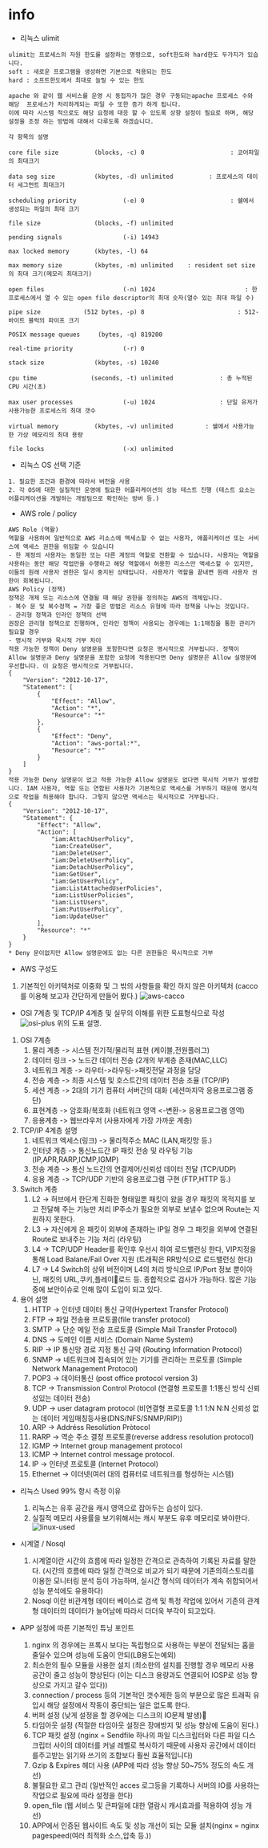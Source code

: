 # info

* 리눅스 ulimit
```
ulimit는 프로세스의 자원 한도를 설정하는 명령으로, soft한도와 hard한도 두가지가 있습니다.
soft : 새로운 프로그램을 생성하면 기본으로 적용되는 한도
hard : 소프트한도에서 최대로 늘릴 수 있는 한도

apache 와 같이 웹 서비스를 운영 시 동접자가 많은 경우 구동되는apache 프로세스 수와 해당  프로세스가 처리하게되는 파일 수 또한 증가 하게 됩니다.
이에 따라 시스템 적으로도 해당 요청에 대응 할 수 있도록 상향 설정이 필요로 하며, 해당 설정을 조정 하는 방법에 대해서 다루도록 하겠습니다.

각 항목의 설명

core file size          (blocks, -c) 0                        : 코어파일의 최대크기

data seg size           (kbytes, -d) unlimited          : 프로세스의 데이터 세그먼트 최대크기

scheduling priority             (-e) 0                        : 쉘에서 생성되는 파일의 최대 크기

file size               (blocks, -f) unlimited                         

pending signals                 (-i) 14943

max locked memory       (kbytes, -l) 64

max memory size         (kbytes, -m) unlimited    : resident set size의 최대 크기(메모리 최대크기)

open files                      (-n) 1024                         : 한 프로세스에서 열 수 있는 open file descriptor의 최대 숫자(열수 있는 최대 파일 수)

pipe size            (512 bytes, -p) 8                          : 512-바이트 블럭의 파이프 크기

POSIX message queues     (bytes, -q) 819200

real-time priority              (-r) 0

stack size              (kbytes, -s) 10240

cpu time               (seconds, -t) unlimited             : 총 누적된 CPU 시간(초)

max user processes              (-u) 1024                  : 단일 유저가 사용가능한 프로세스의 최대 갯수

virtual memory          (kbytes, -v) unlimited         : 쉘에서 사용가능 한 가상 메모리의 최대 용량

file locks                      (-x) unlimited
```
* 리눅스 OS 선택 기준
```
1. 필요한 조건과 환경에 따라서 버전을 사용
2. 각 OS에 대한 실질적인 운영에 필요한 어플리케이션의 성능 테스트 진행 (테스트 요소는 어플리케이션을 개발하는 개발팀으로 확인하는 방버 등.)
```
* AWS role / policy
```
AWS Role (역활)
역할을 사용하여 일반적으로 AWS 리소스에 액세스할 수 없는 사용자, 애플리케이션 또는 서비스에 액세스 권한을 위임할 수 있습니다
- 한 계정의 사용자는 동일한 또는 다른 계정의 역할로 전환할 수 있습니다. 사용자는 역할을 사용하는 동안 해당 작업만을 수행하고 해당 역할에서 허용한 리소스만 액세스할 수 있지만, 이들의 원래 사용자 권한은 일시 중지된 상태입니다. 사용자가 역할을 끝내면 원래 사용자 권한이 회복됩니다.
AWS Policy (정책)
정책은 개체 또는 리소스에 연결될 때 해당 권한을 정의하는 AWS의 객체입니다.
- 복수 문 및 복수정책 = 가장 좋은 방법은 리소스 유형에 따라 정책을 나누는 것입니다.
- 관리형 정책과 인라인 정책의 선택
권장은 관리형 정책으로 진행하며, 인라인 정책이 사용되는 경우에는 1:1매칭을 통한 관리가 필요할 경우
- 명시적 거부와 묵시적 거부 차이
적용 가능한 정책이 Deny 설명문을 포함한다면 요청은 명시적으로 거부됩니다. 정책이 Allow 설명문과 Deny 설명문을 포함한 요청에 적용된다면 Deny 설명문은 Allow 설명문에 우선합니다. 이 요청은 명시적으로 거부됩니다.
{
    "Version": "2012-10-17",
    "Statement": [
        {
            "Effect": "Allow",
            "Action": "*",
            "Resource": "*"
        },
        {
            "Effect": "Deny",
            "Action": "aws-portal:*",
            "Resource": "*"
        }
    ]
}
적용 가능한 Deny 설명문이 없고 적용 가능한 Allow 설명문도 없다면 묵시적 거부가 발생합니다. IAM 사용자, 역할 또는 연합된 사용자가 기본적으로 액세스를 거부하기 때문에 명시적으로 작업을 허용해야 합니다. 그렇지 않으면 액세스는 묵시적으로 거부됩니다.
{
    "Version": "2012-10-17",
    "Statement": {
        "Effect": "Allow",
        "Action": [
            "iam:AttachUserPolicy",
            "iam:CreateUser",
            "iam:DeleteUser",
            "iam:DeleteUserPolicy",
            "iam:DetachUserPolicy",
            "iam:GetUser",
            "iam:GetUserPolicy",
            "iam:ListAttachedUserPolicies",
            "iam:ListUserPolicies",
            "iam:ListUsers",
            "iam:PutUserPolicy",
            "iam:UpdateUser"
        ],
        "Resource": "*"
    }
}
* Deny 문이없지만 Allow 설명문에도 없는 다른 권한들은 묵시적으로 거부
```
* AWS 구성도
1. 기본적인 아키텍처로 이중화 및 그 밖의 사항들을 확인 하지 않은 아키텍처 (cacco를 이용해 보고자 간단하게 만들어 봤다.)
![aws-cacco](TIL/images/aws-game.png)
* OSI 7계층 및 TCP/IP 4계층 및 실무의 이해를 위한 도표형식으로 작성
![osi-plus](TIL/images/osi-plus.png)
위의 도표 설명.
1. OSI 7계층
    1. 물리 계층 -> 시스템 전기적/물리적 표현 (케이블,전원플러그)
    2. 데이터 링크 -> 노드간 데이터 전송 (2개의 부계층 존재(MAC,LLC)
    3. 네트워크 계층 -> 라우터->라우팅->패킷전달 과정을 담당
    4. 전송 계층 -> 최종 시스템 및 호스트간의 데이터 전송 조율 (TCP/IP)
    5. 세션 계층 -> 2대의 기기 컴퓨터 서버간의 대화 (세션마지막 응용프로그램 중단)
    6. 표현계층 -> 암호화/복호화 (네트워크 영역 <-변환-> 응용프로그램 영역)
    7. 응용계층 -> 웹브라우저 (사용자에게 가장 가까운 계층)
2. TCP/IP 4계층 설명
    1. 네트워크 엑세스(링크) -> 물리적주소 MAC (LAN,패킷망 등.)
    2. 인터넷 계층 -> 통신노드간 IP 패킷 전송 및 라우팅 기능 (IP,APR,RARP,ICMP,IGMP)
    3. 전송 계층 -> 통신 노드간의 연결제어/신뢰성 데이터 전달 (TCP/UDP)
    4. 응용 계층 -> TCP/UDP 기반의 응용프로그램 구현 (FTP,HTTP 등.)
3. Switch 계층
    1. L2 -> 허브에서 한단계 진화한 형태일뿐 패킷이 왔을 경우 패킷의 목적지를 보고 전달해 주는 기능만 처리 IP주소가 필요한 외부로 보낼수 없으며 Route는 지원하지 못한다.
    2. L3 -> 자신에게 온 패킷이 외부에 존재하는 IP일 경우 그 패킷을 외부에 연결된 Route로 보내주는 기능 처리 (라우팅)
    3. L4 -> TCP/UDP Header를 확인후 우선시 하여 로드밸런싱 한다, VIP지정을 통해 Load Balane/Fail Over 지원 (트래픽은 RR방식으로 로드밸런싱 한다)
    4. L7 -> L4 Switch의 상위 버전이며 L4의 처리 방식으로 IP/Port 정보 뿐이아닌, 패킷의 URL,쿠키,플레이로드 등. 종합적으로 검사가 가능하다. 많은 기능중에 보안이슈로 인해 많이 도입이 되고 있다.
4. 용어 설명
    1. HTTP -> 인터넷 데이터 통신 규약(Hypertext Transfer Protocol)
    2. FTP -> 파일 전송용 프로토콜(file transfer protocol)
    3. SMTP -> 단순 메일 전송 프로토콜 (Simple Mail Transfer Protocol)
    4. DNS -> 도메인 이름 서비스 (Domain Name System)
    5. RIP -> IP 통신망 경로 지정 통신 규약 (Routing Information Protocol)
    6. SNMP -> 네트워크에 접속되어 있는 기기를 관리하는 프로토콜 (Simple Network Management Protocol)
    7. POP3 -> 데이터통신 (post office protocol version 3)
    8. TCP -> Transmission Control Protocol (연결형 프로토콜 1:1통신 방식 신뢰성있는 데이터 전송)
    9. UDP -> user datagram protocol (비연결형 프로토콜 1:1 1:N N:N 신뢰성 없는 데이터 게임매칭등사용(DNS/NFS/SNMP/RIP))
    10. ARP -> Addréss Resolùtion Pròtocol
    11. RARP -> 역순 주소 결정 프로토콜(reverse address resolution protocol)
    12. IGMP -> Internet group management protocol
    13. ICMP -> Internet control message protocol.
    14. IP -> 인터넷 프로토콜 (Internet Protocol)
    15. Ethernet -> 이더넷(여러 대의 컴퓨터로 네트워크를 형성하는 시스템)

* 리눅스 Used 99% 항시 측정 이유
    1. 리눅스는 유후 공간을 캐시 영역으로 잡아두는 습성이 있다.
    2. 실질적 메모리 사용률을 보기위해서는 캐시 부분도 유후 메모리로 봐야한다.
![linux-used](TIL/images/linux-used.png)

* 시계열 / Nosql
    1. 시계열이란 시간의 흐름에 따라 일정한 간격으로 관측하여 기록된 자료를 말한다. (시간의 흐름에 따라 일정 간격으로 비교가 되기 때문에 기존의히스토리를 이용한 모니터링 분석 등이 가능하며, 실시간 형식의 데이터가 계속 취합되어서 성능 분석에도 유용하다)
    2. Nosql 이란 비관계형 데이터 베이스로 검색 및 특정 작업에 있어서 기존의 관계형 데이터의 데이터가 늘어남에 따라서 더더욱 부각이 되고있다.

* APP 설정에 따른 기본적인 튜닝 포인트
    1. nginx 의 경우에는 프록시 보다는 독립형으로 사용하는 부분이 전달되는 홉을 줄일수 있으며 성능에 도움이 안되(LB용도는예외)
    2. 최소한의 필수 모듈을 사용한 설치 (최소한의 설치를 진행할 경우 메모리 사용 공간이 줄고 성능이 향상된다 (이는 디스크 용량과도 연결되어 IOSP로 성능 향상으로 가지고 갈수 있다))
    3. connection / process 등의 기본적인 갯수제한 등의 부분으로 많은 트래픽 유입시 해당 설정에서 작동이 중단되는 일은 없도록 한다.
    4. 버퍼 설정 (낮게 설정을 할 경우에는 디스크의 IO문제 발생)
    5. 타임아웃 설정 (적절한 타임아웃 설정은 장애방지 및 성능 향상에 도움이 된다.)
    6. TCP 패킷 설정 (nginx = Sendfile 하나의 파일 디스크립터와 다른 파일 디스크립터 사이의 데이터를 커널 레벨로 복사하기 때문에 사용자 공간에서 데이터를주고받는 읽기와 쓰기의 조합보다 훨씬 효율적입니다)
    7. Gzip & Expires 헤더 사용 (APP에 따라 성능 향상 50~75% 정도의 속도 개선)
    8. 불필요한 로그 관리 (일반적인 acces 로그등을 기록하나 서버의 IO를 사용하는 작업으로 필요에 따라 설정을 한다)
    9. open_file (웹 서비스 및 큰파일에 대한 열람시 캐시효과를 적용하여 성능 개선)
    10. APP에서 인증된 웹사이트 속도 및 성능 개선이 되는 모듈 설치(nginx = nginx pagespeed(여러 최적화 소스,압축 등.))
